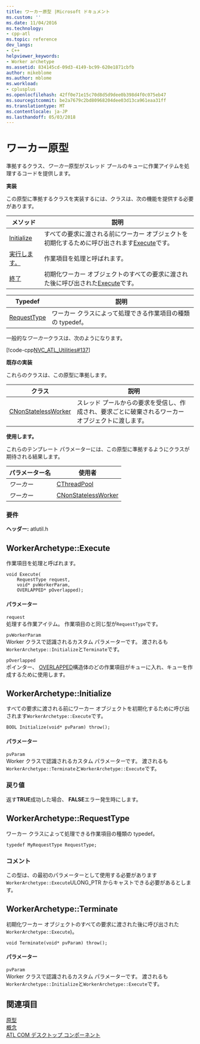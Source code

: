 ```yaml
---
title: ワーカー原型 |Microsoft ドキュメント
ms.custom: ''
ms.date: 11/04/2016
ms.technology:
- cpp-atl
ms.topic: reference
dev_langs:
- C++
helpviewer_keywords:
- Worker archetype
ms.assetid: 834145cd-09d3-4149-bc99-620e1871cbfb
author: mikeblome
ms.author: mblome
ms.workload:
- cplusplus
ms.openlocfilehash: 42ff0e71e15c70d8d5d9dee0b398d4f0c075eb47
ms.sourcegitcommit: be2a7679c2bd80968204dee03d13ca961eaa31ff
ms.translationtype: MT
ms.contentlocale: ja-JP
ms.lasthandoff: 05/03/2018
---
```

# <a name="worker-archetype"></a>ワーカー原型
準拠するクラス、*ワーカー*原型がスレッド プールのキューに作業アイテムを処理するコードを提供します。  
  
 **実装**  
  
 この原型に準拠するクラスを実装するには、クラスは、次の機能を提供する必要があります。  
  
|メソッド|説明|  
|------------|-----------------|  
|[Initialize](#initialize)|すべての要求に渡される前にワーカー オブジェクトを初期化するために呼び出されます[Execute](#execute)です。|  
|[実行します。](#execute)|作業項目を処理と呼ばれます。|  
|[終了](#terminate)|初期化ワーカー オブジェクトのすべての要求に渡された後に呼び出された[Execute](#execute)です。|  
  
|Typedef|説明|  
|-------------|-----------------|  
|[RequestType](#requesttype)|ワーカー クラスによって処理できる作業項目の種類の typedef。|  
  
 一般的な*ワーカー*クラスは、次のようになります。  
  
 [!code-cpp[NVC_ATL_Utilities#137](../../atl/codesnippet/cpp/worker-archetype_1.cpp)]  
  
 **既存の実装**  
  
 これらのクラスは、この原型に準拠します。  
  
|クラス|説明|  
|-----------|-----------------|  
|[CNonStatelessWorker](../../atl/reference/cnonstatelessworker-class.md)|スレッド プールからの要求を受信し、作成され、要求ごとに破棄されるワーカー オブジェクトに渡します。|  
  
 **使用します。**  
  
 これらのテンプレート パラメーターには、この原型に準拠するようにクラスが期待される結果します。  
  
|パラメーター名|使用者|  
|--------------------|-------------|  
|*ワーカー*|[CThreadPool](../../atl/reference/cthreadpool-class.md)|  
|*ワーカー*|[CNonStatelessWorker](../../atl/reference/cnonstatelessworker-class.md)|  
  
### <a name="requirements"></a>要件  
 **ヘッダー:** atlutil.h  
  
## <a name="execute"></a>WorkerArchetype::Execute
作業項目を処理と呼ばれます。  
  
  
  
```  
void Execute(
    RequestType request,  
    void* pvWorkerParam,  
    OVERLAPPED* pOverlapped);
```  
  
#### <a name="parameters"></a>パラメーター  
 `request`  
 処理する作業アイテム。 作業項目のと同じ型が`RequestType`です。  
  
 `pvWorkerParam`  
 Worker クラスで認識されるカスタム パラメーターです。 渡されるも`WorkerArchetype::Initialize`と`Terminate`です。  
  
 `pOverlapped`  
 ポインター、 [OVERLAPPED](http://msdn.microsoft.com/library/windows/desktop/ms684342)構造体のどの作業項目がキューに入れ、キューを作成するために使用します。  
  
## <a name="initialize"></a> WorkerArchetype::Initialize
すべての要求に渡される前にワーカー オブジェクトを初期化するために呼び出されます`WorkerArchetype::Execute`です。  
```
BOOL Initialize(void* pvParam) throw();
```  
  
#### <a name="parameters"></a>パラメーター  
 `pvParam`  
 Worker クラスで認識されるカスタム パラメーターです。 渡されるも`WorkerArchetype::Terminate`と`WorkerArchetype::Execute`です。  
  
### <a name="return-value"></a>戻り値  
 返す**TRUE**成功した場合、 **FALSE**エラー発生時にします。  
  
## <a name="requesttype"></a> WorkerArchetype::RequestType
ワーカー クラスによって処理できる作業項目の種類の typedef。  
  
```  
typedef MyRequestType RequestType;    
```  
  
### <a name="remarks"></a>コメント  
 この型は、の最初のパラメーターとして使用する必要があります`WorkerArchetype::Execute`ULONG_PTR からキャストできる必要があるとします。  
  
## <a name="terminate"></a> WorkerArchetype::Terminate
初期化ワーカー オブジェクトのすべての要求に渡された後に呼び出された`WorkerArchetype::Execute`)。  
    
``` 
void Terminate(void* pvParam) throw();
```  
  
#### <a name="parameters"></a>パラメーター  
 `pvParam`  
 Worker クラスで認識されるカスタム パラメーターです。 渡されるも`WorkerArchetype::Initialize`と`WorkerArchetype::Execute`です。  
  
## <a name="see-also"></a>関連項目  
 [原型](../../atl/reference/atl-archetypes.md)   
 [概念](../../atl/active-template-library-atl-concepts.md)   
 [ATL COM デスクトップ コンポーネント](../../atl/atl-com-desktop-components.md)



